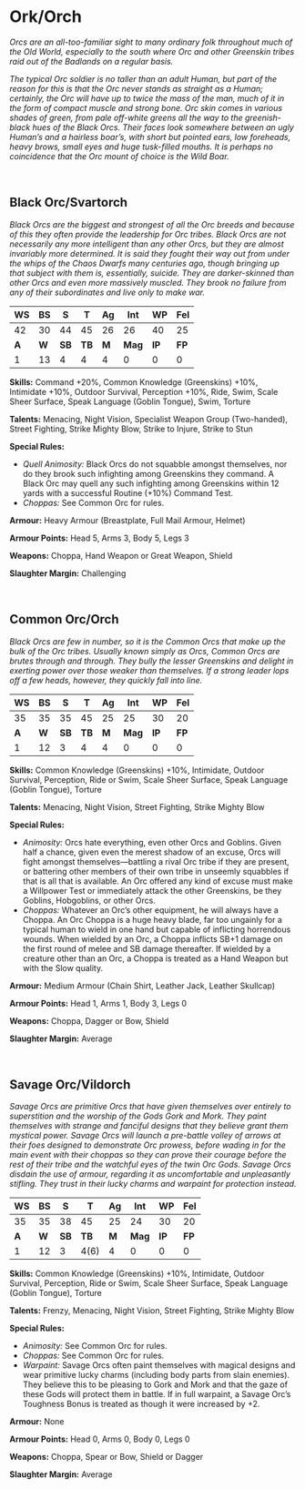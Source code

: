 # Ork/Orch

_Orcs are an all-too-familiar sight to many ordinary folk
throughout much of the Old World, especially to the
south where Orc and other Greenskin tribes raid out of the
Badlands on a regular basis._

_The typical Orc soldier is no taller than an adult Human,
but part of the reason for this is that the Orc never stands as
straight as a Human; certainly, the Orc will have up to twice
the mass of the man, much of it in the form of compact
muscle and strong bone. Orc skin comes in various shades of
green, from pale off-white greens all the way to the greenish-
black hues of the Black Orcs. Their faces look somewhere
between an ugly Human’s and a hairless boar’s, with short but
pointed ears, low foreheads, heavy brows, small eyes and huge
tusk-filled mouths. It is perhaps no coincidence that the Orc
mount of choice is the Wild Boar._

<br/>

## Black Orc/Svartorch

_Black Orcs are the biggest and strongest of all the Orc
breeds and because of this they often provide the leadership
for Orc tribes. Black Orcs are not necessarily any more
intelligent than any other Orcs, but they are almost
invariably more determined. It is said they fought their
way out from under the whips of the Chaos Dwarfs many
centuries ago, though bringing up that subject with them is,
essentially, suicide. They are darker-skinned than other Orcs
and even more massively muscled. They brook no failure
from any of their subordinates and live only to make war._

|**WS**|**BS**|**S**|**T**|**Ag**|**Int**|**WP**|**Fel**|
|--|--|-|-|--|---|--|---|
|42|30|44|45|26|26|40|25|
|**A**|**W**|**SB**|**TB**|**M**|**Mag**|**IP**|**FP**|
|1|13|4|4|4|0|0|0|

**Skills:** Command +20%, Common Knowledge (Greenskins)
+10%, Intimidate +10%, Outdoor Survival, Perception
+10%, Ride, Swim, Scale Sheer Surface, Speak
Language (Goblin Tongue), Swim, Torture

**Talents:** Menacing, Night Vision, Specialist Weapon Group
(Two-handed), Street Fighting, Strike Mighty Blow,
Strike to Injure, Strike to Stun

**Special Rules:**
* _Quell Animosity:_ Black Orcs do not squabble
amongst themselves, nor do they brook such
infighting among Greenskins they command. A
Black Orc may quell any such infighting among
Greenskins within 12 yards with a successful
Routine (+10%) Command Test.
* _Choppas:_ See Common Orc for rules.

**Armour:** Heavy Armour (Breastplate, Full Mail Armour,
Helmet)

**Armour Points:** Head 5, Arms 3, Body 5, Legs 3

**Weapons:** Choppa, Hand Weapon or Great Weapon, Shield

**Slaughter Margin:** Challenging

<br/>

## Common Orc/Orch
_Black Orcs are few in number, so it is the Common Orcs that
 make up the bulk of the Orc tribes. Usually known simply as
 Orcs, Common Orcs are brutes through and through. They
 bully the lesser Greenskins and delight in exerting power over
 those weaker than themselves. If a strong leader lops off a few
 heads, however, they quickly fall into line._
 
|**WS**|**BS**|**S**|**T**|**Ag**|**Int**|**WP**|**Fel**|
|--|--|-|-|--|---|--|---|
|35|35|35|45|25|25|30|20|
|**A**|**W**|**SB**|**TB**|**M**|**Mag**|**IP**|**FP**|
|1|12|3|4|4|0|0|0|

**Skills:** Common Knowledge (Greenskins) +10%,
Intimidate, Outdoor Survival, Perception, Ride or
Swim, Scale Sheer Surface, Speak Language (Goblin
Tongue), Torture

**Talents:** Menacing, Night Vision, Street Fighting, Strike
Mighty Blow

**Special Rules:**
* _Animosity:_ Orcs hate everything, even other Orcs
and Goblins. Given half a chance, given even
the merest shadow of an excuse, Orcs will fight
amongst themselves—battling a rival Orc tribe if
they are present, or battering other members of
their own tribe in unseemly squabbles if that is all
that is available. An Orc offered any kind of excuse
must make a Willpower Test or immediately attack
the other Greenskins, be they Goblins, Hobgoblins,
or other Orcs.
* _Choppas:_ Whatever an Orc’s other equipment, he
will always have a Choppa. An Orc Choppa is a
huge heavy blade, far too ungainly for a typical
human to wield in one hand but capable of inflicting
horrendous wounds. When wielded by an Orc, a
Choppa inflicts SB+1 damage on the first round
of melee and SB damage thereafter. If wielded by a
creature other than an Orc, a Choppa is treated as a
Hand Weapon but with the Slow quality.

**Armour:** Medium Armour (Chain Shirt, Leather Jack,
Leather Skullcap)

**Armour Points:** Head 1, Arms 1, Body 3, Legs 0

**Weapons:** Choppa, Dagger or Bow, Shield

**Slaughter Margin:** Average

<br/>

## Savage Orc/Vildorch

_Savage Orcs are primitive Orcs that have given themselves over
entirely to superstition and the worship of the Gods Gork and
Mork. They paint themselves with strange and fanciful designs
that they believe grant them mystical power. Savage Orcs will
launch a pre-battle volley of arrows at their foes designed to
demonstrate Orc prowess, before wading in for the main event
with their choppas so they can prove their courage before
the rest of their tribe and the watchful eyes of the twin Orc
Gods. Savage Orcs disdain the use of armour, regarding it as
uncomfortable and unpleasantly stifling. They trust in their
lucky charms and warpaint for protection instead._

|**WS**|**BS**|**S**|**T**|**Ag**|**Int**|**WP**|**Fel**|
|--|--|-|-|--|---|--|---|
|35|35|38|45|25|24|30|20|
|**A**|**W**|**SB**|**TB**|**M**|**Mag**|**IP**|**FP**|
|1|12|3|4(6)|4|0|0|0|

**Skills:** Common Knowledge (Greenskins) +10%,
Intimidate, Outdoor Survival, Perception, Ride or
Swim, Scale Sheer Surface, Speak Language (Goblin
Tongue), Torture

**Talents:** Frenzy, Menacing, Night Vision, Street Fighting,
Strike Mighty Blow

**Special Rules:**
* _Animosity:_ See Common Orc for rules.
* _Choppas:_ See Common Orc for rules.
* _Warpaint:_ Savage Orcs often paint themselves with
magical designs and wear primitive lucky charms
(including body parts from slain enemies). They
believe this to be pleasing to Gork and Mork and
that the gaze of these Gods will protect them in
battle. If in full warpaint, a Savage Orc’s Toughness
Bonus is treated as though it were increased by +2.

**Armour:** None

**Armour Points:** Head 0, Arms 0, Body 0, Legs 0

**Weapons:** Choppa, Spear or Bow, Shield or Dagger

**Slaughter Margin:** Average